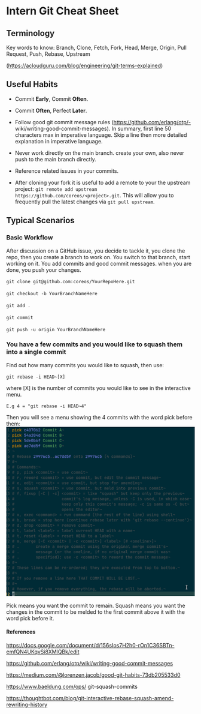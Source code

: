 # Intern Git Cheat Sheet #

## Terminology ##

Key words to know:
Branch, Clone, Fetch, Fork, Head, Merge, Origin, Pull Request, Push, Rebase, Upstream

(https://acloudguru.com/blog/engineering/git-terms-explained)



## Useful Habits ##
- Commit **Early**, Commit **Often**.

- Commit **Often**, Perfect **Later**.

- Follow good git commit message rules (https://github.com/erlang/otp/- wiki/writing-good-commit-messages). In summary, first line 50 characters max in imperative language. Skip a line then more detailed explanation in imperative language.

- Never work directly on the main branch. create your own, also never push to the main branch directly.

- Reference related issues in your commits.

- After cloning your fork it is useful to add a remote to your the upstream project: `git remote add upstream https://github.com/coreos/<project>.git`. This will allow you to frequently pull the latest changes via `git pull upstream`. 

## Typical Scenarios ##


### Basic Workflow ###

After discussion on a GitHub issue, you decide to tackle it, you clone the repo, then you create a branch to work on. You switch to that branch, start working on it. You add commits and good commit messages. when you are done, you push your changes.

```
git clone git@github.com:coreos/YourRepoHere.git

git checkout -b YourBranchNameHere

git add .

git commit

git push -u origin YourBranchNameHere
```

### You have a few commits and you would like to squash them into a single commit ###

Find out how many commits you would like to squash, then use:

```
git rebase -i HEAD~[X]
```

where [X] is the number of commits you would like to see in the interactive menu.

 ```
 E.g 4 = "git rebase -i HEAD~4"
 ```
Then you will see a menu showing the 4 commits with the word pick before them:
![Squash commits](https://raw.githubusercontent.com/mohelt/InternCheatSheets/main/images/rebase.webp)

Pick means you want the commit to remain. Squash means you want the changes in the commit to be melded to the first commit above it with the word pick before it.

#### References ####
https://docs.google.com/document/d/156sIos7H2h0-rOn1C36SBTn-emfQN4UKqvSi8XMlQBk/edit

https://github.com/erlang/otp/wiki/writing-good-commit-messages

https://medium.com/@lorenzen.jacob/good-git-habits-73db205533d0

https://www.baeldung.com/ops/
git-squash-commits

https://thoughtbot.com/blog/git-interactive-rebase-squash-amend-rewriting-history